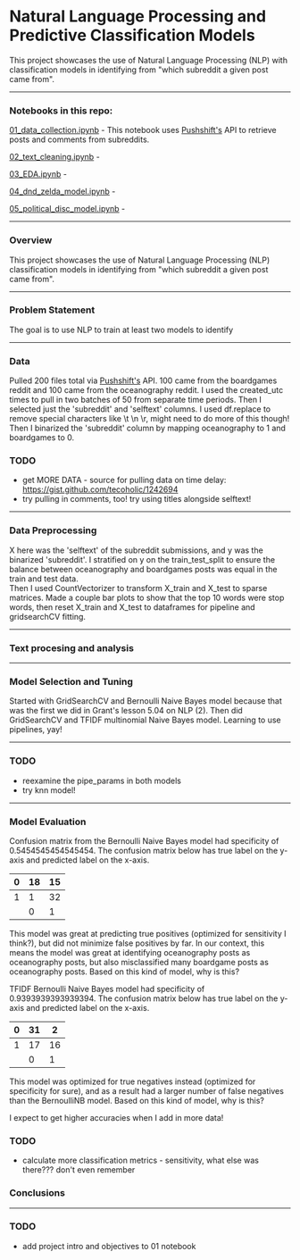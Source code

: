 # Natural Language Processing and Predictive Classification Models

This project showcases the use of Natural Language Processing (NLP) with classification models in identifying from "which subreddit a given post came from". 

---

### Notebooks in this repo:

[01_data_collection.ipynb](https://git.generalassemb.ly/dgumustel/project_3/blob/master/notebooks/01_data_collection.ipynb) - This notebook uses [Pushshift's](https://github.com/pushshift/api) API to retrieve posts and comments from subreddits. 

[02_text_cleaning.ipynb](https://git.generalassemb.ly/dgumustel/project_3/blob/master/notebooks/02_text_cleaning.ipynb) - 

[03_EDA.ipynb](https://git.generalassemb.ly/dgumustel/project_3/blob/master/notebooks/03_EDA.ipynb) - 

[04_dnd_zelda_model.ipynb](https://git.generalassemb.ly/dgumustel/project_3/blob/master/notebooks/04_dnd_zelda_model.ipynb) -

[05_political_disc_model.ipynb](https://git.generalassemb.ly/dgumustel/project_3/blob/master/notebooks/05_political_disc_model.ipynb) -

---

### Overview

This project showcases the use of Natural Language Processing (NLP) classification models in identifying from "which subreddit a given post came from". 

---

### Problem Statement

The goal is to use NLP to train at least two models to identify 

---

### Data

Pulled 200 files total via [Pushshift's](https://github.com/pushshift/api) API. 100 came from the boardgames reddit and 100 came from the oceanography reddit. I used the created_utc times to pull in two batches of 50 from separate time periods. Then I selected just the 'subreddit' and 'selftext' columns. I used df.replace to remove special characters like \\t \\n \\r, might need to do more of this though! Then I binarized the 'subreddit' column by mapping oceanography to 1 and boardgames to 0. 

### TODO
* get MORE DATA - source for pulling data on time delay: https://gist.github.com/tecoholic/1242694
* try pulling in comments, too! try using titles alongside selftext! 

---

### Data Preprocessing

X here was the 'selftext' of the subreddit submissions, and y was the binarized 'subreddit'. I stratified on y on the train_test_split to ensure the balance between oceanography and boardgames posts was equal in the train and test data.  
Then I used CountVectorizer to transform X_train and X_test to sparse matrices. Made a couple bar plots to show that the top 10 words were stop words, then reset X_train and X_test to dataframes for pipeline and gridsearchCV fitting. 

---

### Text procesing and analysis



---

### Model Selection and Tuning

Started with GridSearchCV and Bernoulli Naive Bayes model because that was the first we did in Grant's lesson 5.04 on NLP (2). Then did GridSearchCV and TFIDF multinomial Naive Bayes model. Learning to use pipelines, yay! 

---

### TODO 
* reexamine the pipe_params in both models
* try knn model! 

---

### Model Evaluation

Confusion matrix from the Bernoulli Naive Bayes model had specificity of 0.5454545454545454. The confusion matrix below has true label on the y-axis and predicted label on the x-axis.

| 0 | 18 | 15 |
|---|----|----|
| 1 | 1  | 32 |
|   | 0  | 1  |

This model was great at predicting true positives (optimized for sensitivity I think?), but did not minimize false positives by far. In our context, this means the model was great at identifying oceanography posts as oceanography posts, but also misclassified many boardgame posts as oceanography posts. Based on this kind of model, why is this?



TFIDF Bernoulli Naive Bayes model had specificity of 0.9393939393939394. The confusion matrix below has true label on the y-axis and predicted label on the x-axis.

| 0 | 31 | 2  |
|---|----|----|
| 1 | 17 | 16 |
|   | 0  | 1  |

This model was optimized for true negatives instead (optimized for specificity for sure), and as a result had a larger number of false negatives than the BernoulliNB model. Based on this kind of model, why is this?

I expect to get higher accuracies when I add in more data! 



### TODO
* calculate more classification metrics - sensitivity, what else was there??? don't even remember

### Conclusions

---

### TODO
* add project intro and objectives to 01 notebook



